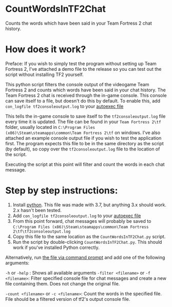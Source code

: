 # CountWordsInTF2Chat
Counts the words which have been said in your Team Fortress 2 chat history.

# How does it work?
Preface: If you wish to simply test the program without setting up Team Fortress 2, I've attached a demo file to the release so you can test out the script without installing TF2 yourself.

This python script filters the console output of the videogame Team Fortress 2 and counts which words have been said in your chat history.
The Team Fortress 2 chat is received through the in-game console. This console can save itself to a file, but doesn't do this by default.
To enable this, add `con_logfile tf2consoleoutput.log` to your [autoexec file](https://www.youtube.com/watch?v=1aT7kFj7ZGI)

This tells the in-game console to save itself to the `tf2consoleoutput.log` file every time it is updated. The file can be found in your `Team Fortress 2\tf` folder, usually located in `C:\Program Files (x86)\Steam\steamapps\common\Team Fortress 2\tf` on windows.
I've also attached an example console output file if you wish to test the application first.
The program expects this file to be in the same directory as the script (by default), so copy over the `tf2consoleoutput.log` file to the location of the script.

Executing the script at this point will filter and count the words in each chat message.

# Step by step instructions:
1. Install [python](https://www.python.org/downloads/). This file was made with 3.7, but anything 3.x should work. 2.x hasn't been tested.
2. Add `con_logfile tf2consoleoutput.log` to your [autoexec file](https://www.youtube.com/watch?v=1aT7kFj7ZGI)
3. From this point forward, chat messages will probably be saved to `C:\Program Files (x86)\Steam\steamapps\common\Team Fortress 2\tf\tf2consoleoutput.log`  
4. Copy this file to the same location as the `CountWordsInTF2Chat.py` script.
5. Run the script by double-clicking `CountWordsInTF2Chat.py`. This should work if you've installed Python correctly.

Alternatively, run [the file via command prompt](https://www.wikihow.com/Use-Windows-Command-Prompt-to-Run-a-Python-File) and add one of the following arguments:

`-h` or `-help` : Shows all available arguments
`-filter <filename>` or `-f <filename>`: Filter specified console file for chat messages and create a new file containing them. Does not change the original file.

`-count <filename>` or `-c <filename>`: Count the words in the specified file. File should be a filtered version of tf2\'s output console file.
